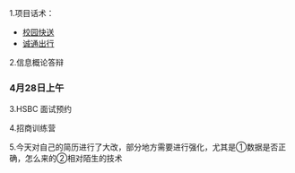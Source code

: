 1.项目话术：

- [校园快送](https://blog.csdn.net/qq_45195447/article/details/143307640)
- [诚通出行]()

2.信息概论答辩 
### 4月28日上午

3.HSBC 面试预约

4.招商训练营

5.今天对自己的简历进行了大改，部分地方需要进行强化，尤其是①数据是否正确，怎么来的②相对陌生的技术